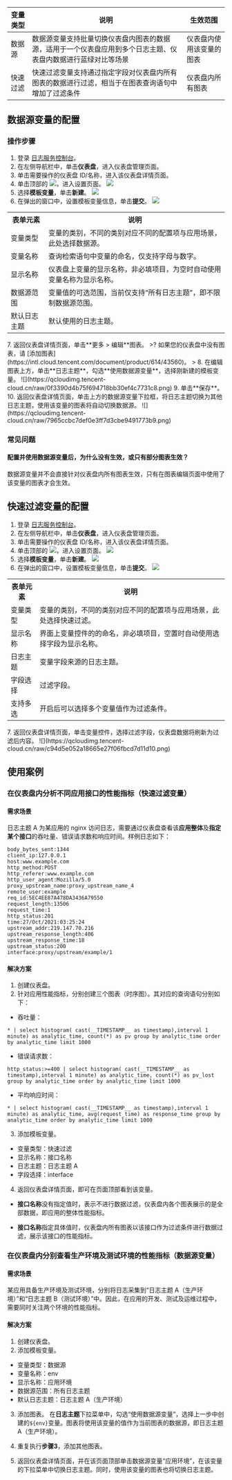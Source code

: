 
| 变量类型 | 说明                                                         | 生效范围                 |
| -------- | ------------------------------------------------------------ | ------------------------ |
| 数据源   | 数据源变量支持批量切换仪表盘内图表的数据源，适用于一个仪表盘应用到多个日志主题、仪表盘内数据进行蓝绿对比等场景 | 仪表盘内使用该变量的图表 |
| 快速过滤 | 快速过滤变量支持通过指定字段对仪表盘内所有图表的数据进行过滤，相当于在图表查询语句中增加了过滤条件 | 仪表盘内所有图表         |


## 数据源变量的配置

### 操作步骤

1. 登录 [日志服务控制台](https://console.cloud.tencent.com/cls/overview)。
2. 在左侧导航栏中，单击**仪表盘**，进入仪表盘管理页面。
3. 单击需要操作的仪表盘 ID/名称，进入该仪表盘详情页面。
4. 单击顶部的 ![](https://qcloudimg.tencent-cloud.cn/raw/db1173f042aa2fcc3bd65cfa2a682639.png)，进入设置页面。
![](https://qcloudimg.tencent-cloud.cn/raw/101678bae6703791c195955f9a17c273.png)
5. 选择**模板变量**，单击**新建**。
![](https://qcloudimg.tencent-cloud.cn/raw/4afdfcc855ed171d9bcad02b54e78177.png)
6. 在弹出的窗口中，设置模板变量信息，单击**提交**。
![](https://qcloudimg.tencent-cloud.cn/raw/10a34ab965cc3d050f73b336073619fc.png)
<table>
	<tr><th>表单元素</th><th>说明</th></tr>
	<tr><td>变量类型</td><td>变量的类别，不同的类别对应不同的配置项与应用场景，此处选择数据源。</td></tr>
	<tr><td>变量名称</td><td>查询检索语句中变量的命名，仅支持字母与数字。</td></tr>
	<tr><td>显示名称</td><td>仪表盘上变量的显示名称，非必填项目，为空时自动使用变量名称为显示名称。</td></tr>
	<tr><td>数据源范围</td><td>变量值的可选范围，当前仅支持“所有日志主题”，即不限制数据源范围。</td></tr>
	<tr><td>默认日志主题</td><td>默认使用的日志主题。</td></tr>
</table>
7. 返回仪表盘详情页面，单击**更多 > 编辑**图表。
>? 如果您的仪表盘中没有图表，请 [添加图表](https://intl.cloud.tencent.com/document/product/614/43560)。
>
8. 在编辑图表上方，单击**日志主题**，勾选**使用数据源变量**，选择刚新建的模板变量。
![](https://qcloudimg.tencent-cloud.cn/raw/0f3390d4b75f694718bb30ef4c7731c8.png)
9. 单击**保存**。
10. 返回仪表盘详情页面，单击上方的数据源变量下拉框，将日志主题切换为其他日志主题，使用该变量的图表将自动切换数据源。
![](https://qcloudimg.tencent-cloud.cn/raw/7965ccbc7def0e3ff7d3cbe9491773b9.png)



### 常见问题

#### 配置并使用数据源变量后，为什么没有生效，或只有部分图表生效？

数据源变量并不会直接针对仪表盘内所有图表生效，只有在图表编辑页面中使用了该变量的图表才会生效。


## 快速过滤变量的配置

1. 登录 [日志服务控制台](https://console.cloud.tencent.com/cls/overview)。
2. 在左侧导航栏中，单击**仪表盘**，进入仪表盘管理页面。
3. 单击需要操作的仪表盘 ID/名称，进入该仪表盘详情页面。
4. 单击顶部的 ![](https://qcloudimg.tencent-cloud.cn/raw/db1173f042aa2fcc3bd65cfa2a682639.png)，进入设置页面。
![](https://qcloudimg.tencent-cloud.cn/raw/0124612359c336be0c6fedf717a1e06d.png)
5. 选择**模板变量**，单击**新建**。
![](https://qcloudimg.tencent-cloud.cn/raw/b94b9a91d97290aab7b5b1268a4c1e4d.png)
6. 在弹出的窗口中，设置模板变量信息，单击**提交**。
![](https://qcloudimg.tencent-cloud.cn/raw/fb06fb025edf90a46c6e181175091a99.png)
<table>
	<tr><th>表单元素</th><th>说明</th></tr>
	<tr><td>变量类型</td><td>变量的类别，不同的类别对应不同的配置项与应用场景，此处选择快速过滤。</td></tr>
	<tr><td>显示名称</td><td>界面上变量控件的的命名，非必填项目，空置时自动使用选择字段为显示名称。</td></tr>
	<tr><td>日志主题</td><td>变量字段来源的日志主题。</td></tr>
	<tr><td>字段选择</td><td>过滤字段。</td></tr>
	<tr><td>支持多选</td><td>开启后可以选择多个变量值作为过滤条件。</td></tr>
</table>
7. 返回仪表盘详情页面，单击变量控件，选择过滤字段，仪表盘数据将刷新为过滤后内容。
![](https://qcloudimg.tencent-cloud.cn/raw/c94d5e052a18665e27f06fbcd7d11d10.png)



## 使用案例

### 在仪表盘内分析不同应用接口的性能指标（快速过滤变量）

#### 需求场景

日志主题 A 为某应用的 nginx 访问日志，需要通过仪表盘查看该**应用整体**及**指定某个接口**的吞吐量、错误请求数和响应时间。样例日志如下：
```
body_bytes_sent:1344
client_ip:127.0.0.1
host:www.example.com
http_method:POST
http_referer:www.example.com
http_user_agent:Mozilla/5.0
proxy_upstream_name:proxy_upstream_name_4
remote_user:example
req_id:5EC4EE87A478DA3436A79550
request_length:13506
request_time:1
http_status:201
time:27/Oct/2021:03:25:24
upstream_addr:219.147.70.216
upstream_response_length:406
upstream_response_time:18
upstream_status:200
interface:proxy/upstream/example/1
```

#### 解决方案

1. 创建仪表盘。
2. 针对应用性能指标，分别创建三个图表（时序图）。其对应的查询语句分别如下：
 - 吞吐量：
```
* | select histogram( cast(__TIMESTAMP__ as timestamp),interval 1 minute) as analytic_time, count(*) as pv group by analytic_time order by analytic_time limit 1000
```
 - 错误请求数：
```
http_status:>=400 | select histogram( cast(__TIMESTAMP__ as timestamp),interval 1 minute) as analytic_time, count(*) as pv_lost group by analytic_time order by analytic_time limit 1000
```
 - 平均响应时间：
```
* | select histogram( cast(__TIMESTAMP__ as timestamp),interval 1 minute) as analytic_time, avg(request_time) as response_time group by analytic_time order by analytic_time limit 1000
```
3. 添加模板变量。
 - 变量类型：快速过滤
 - 显示名称：接口名称
 - 日志主题：日志主题 A
 - 字段选择：interface
4. 返回仪表盘详情页面，即可在页面顶部看到该变量。
 - **接口名称**没有指定值时，表示不进行数据过滤，仪表盘内各个图表展示的是全部数据，即应用的整体性能指标。

 - **接口名称**指定具体值时，仪表盘内所有图表以该接口作为过滤条件进行数据过滤，展示该接口的性能指标。



### 在仪表盘内分别查看生产环境及测试环境的性能指标（数据源变量）

#### 需求场景

某应用具备生产环境及测试环境，分别将日志采集到“日志主题 A（生产环境）”和“日志主题 B（测试环境）”中。因此，在应用的开发、测试及运维过程中，需要同时关注两个环境的性能指标。

#### 解决方案

1. 创建仪表盘。
2. 添加模板变量。
 - 变量类型：数据源
 - 变量名称：env
 - 显示名称：应用环境
 - 数据源范围：所有日志主题
 - 默认日志主题：日志主题 A（生产环境）
3. 添加图表。
在**日志主题**下拉菜单中，勾选“使用数据源变量”，选择上一步中创建的`${env}`变量。图表将使用该变量的值作为当前图表的数据源，即日志主题 A（生产环境）。

4. 重复执行**步骤3**，添加其他图表。
5. 返回仪表盘详情页面，并在该页面顶部单击数据源变量“应用环境”，在该变量的下拉菜单中切换日志主题。同时，使用该变量的图表也将切换日志主题。








